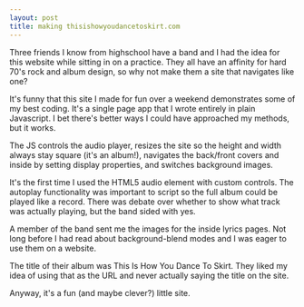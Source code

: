 ```yaml
---
layout: post
title: making thisishowyoudancetoskirt.com
---
```

Three friends I know from highschool have a band and I had the idea for this website while sitting in on a practice. They all have an affinity for hard 70's rock and album design, so why not make them a site that navigates like one?

It's funny that this site I made for fun over a weekend demonstrates some of my best coding. It's a single page app that I wrote entirely in plain Javascript. I bet there's better ways I could have approached my methods, but it works.

The JS controls the audio player, resizes the site so the height and width always stay square (it's an album!), navigates the back/front covers and inside by setting display properties, and switches background images.

It's the first time I used the HTML5 audio element with custom controls. The autoplay functionality was important to script so the full album could be played like a record. There was debate over whether to show what track was actually playing, but the band sided with yes.

A member of the band sent me the images for the inside lyrics pages. Not long before I had read about background-blend modes and I was eager to use them on a website.

The title of their album was This Is How You Dance To Skirt. They liked my idea of using that as the URL and never actually saying the title on the site.

Anyway, it's a fun (and maybe clever?) little site.